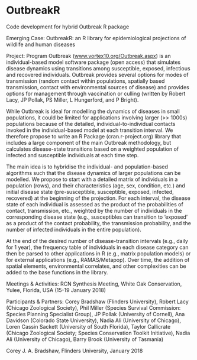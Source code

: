 # OutbreakR
Code development for hybrid Outbreak R package

Emerging Case: OutbreakR: an R library for epidemiological projections of wildlife and human diseases

Project: 
Program Outbreak (www.vortex10.org/Outbreak.aspx) is an individual-based model software package (open access) that simulates disease dynamics using transitions among susceptible, exposed, infectious and recovered individuals. Outbreak provides several options for modes of transmission (random contact within populations, spatially based transmission, contact with environmental sources of disease) and provides options for management through vaccination or culling (written by Robert Lacy, JP Pollak, PS Miller, L Hungerford, and P Bright).

While Outbreak is ideal for modelling the dynamics of diseases in small populations, it could be limited for applications involving larger (>> 1000s) populations because of the detailed, individual-to-individual contacts invoked in the individual-based model at each transition interval. We therefore propose to write an R Package (cran.r-project.org) library that includes a large component of the main Outbreak methodology, but calculates disease-state transitions based on a weighted population of infected and susceptible individuals at each time step.

The main idea is to hybridise the individual- and population-based algorithms such that the disease dynamics of larger populations can be modelled. We propose to start with a detailed matrix of individuals in a population (rows), and their characteristics (age, sex, condition, etc.) and initial disease state (pre-susceptible, susceptible, exposed, infected, recovered) at the beginning of the projection. For each interval, the disease state of each individual is assessed as the product of the probabilities of contact, transmission, etc., weighted by the number of individuals in the corresponding disease state (e.g., susceptibles can transition to ‘exposed’ as a product of the contact probability, the transmission probability, and the number of infected individuals in the entire population).

At the end of the desired number of disease-transition intervals (e.g., daily for 1 year), the frequency table of individuals in each disease category can then be parsed to other applications in R (e.g., matrix population models) or for external applications (e.g., RAMAS/Metapop). Over time, the addition of spatial elements, environmental correlates, and other complexities can be added to the base functions in the library.

Meetings & Activities: 
RCN Synthesis Meeting, White Oak Conservation, Yulee, Florida, USA (15-19 January 2018)

Participants & Partners: 
Corey Bradshaw (Flinders University), 
Robert Lacy (Chicago Zoological Society), 
Phil Miller (Species Survival Commission: Species Planning Specialist Group), 
JP Pollak (University of Cornell), 
Ana Davidson (Colorado State University), 
Nadia Ali (University of Chicago), 
Loren Cassin Sackett (University of South Florida), 
Taylor Callicrate (Chicago Zoological Society; Species Conservation Toolkit Initiative), 
Nadia Ali (University of Chicago), 
Barry Brook (University of Tasmania)


Corey J. A. Bradshaw, 
Flinders University, 
January 2018
